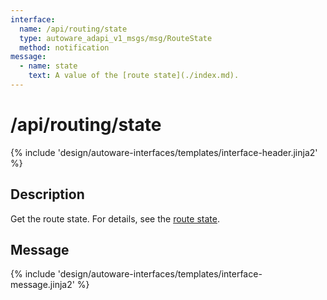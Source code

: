 ```yaml
---
interface:
  name: /api/routing/state
  type: autoware_adapi_v1_msgs/msg/RouteState
  method: notification
message:
  - name: state
    text: A value of the [route state](./index.md).
---
```


# /api/routing/state

{% include 'design/autoware-interfaces/templates/interface-header.jinja2' %}

## Description

Get the route state. For details, see the [route state](./index.md).

## Message

{% include 'design/autoware-interfaces/templates/interface-message.jinja2' %}
